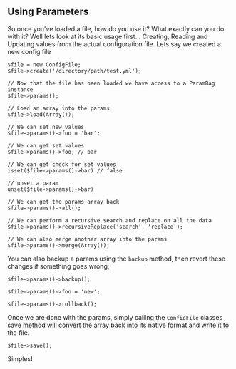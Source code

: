 ## Using Parameters

So once you've loaded a file, how do you use it? What exactly can you do with it? Well lets look at its basic usage first... Creating, Reading and Updating values from the actual configuration file. Lets say we created a new config file

	$file = new ConfigFile;
	$file->create('/directory/path/test.yml');

	// Now that the file has been loaded we have access to a ParamBag instance
	$file->params();

	// Load an array into the params
	$file->load(Array());

	// We can set new values
	$file->params()->foo = 'bar';

	// We can get set values
	$file->params()->foo; // bar

	// We can get check for set values
	isset($file->params()->bar) // false

	// unset a param
	unset($file->params()->bar)

	// We can get the params array back
	$file->params()->all();

	// We can perform a recursive search and replace on all the data
	$file->params()->recursiveReplace('search', 'replace');

	// We can also merge another array into the params
	$file->params()->merge(Array());

You can also backup a params using the `backup` method, then revert these changes if something goes wrong;

	$file->params()->backup();

	$file->params()->foo = 'new';

	$file->params()->rollback();

Once we are done with the params, simply calling the `ConfigFile` classes save method will convert the array back into its native format and write it to the file. 

	$file->save();

Simples!
